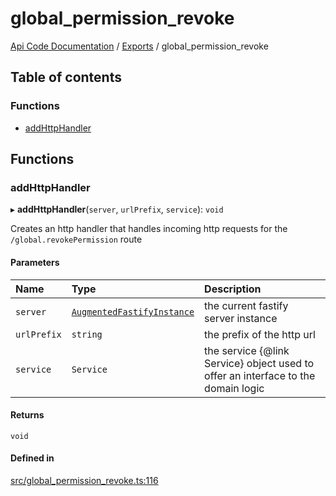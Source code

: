 # global\_permission\_revoke
 
[Api Code Documentation](../README.md) / [Exports](../modules.md) / global\_permission\_revoke

## Table of contents

### Functions

- [addHttpHandler](global_permission_revoke.md#addhttphandler)

## Functions

### addHttpHandler

▸ **addHttpHandler**(`server`, `urlPrefix`, `service`): `void`

Creates an http handler that handles incoming http requests for the `/global.revokePermission` route

#### Parameters

| Name | Type | Description |
| :------ | :------ | :------ |
| `server` | [`AugmentedFastifyInstance`](../interfaces/types.AugmentedFastifyInstance.md) | the current fastify server instance |
| `urlPrefix` | `string` | the prefix of the http url |
| `service` | `Service` | the service {@link Service} object used to offer an interface to the domain logic |

#### Returns

`void`

#### Defined in

[src/global_permission_revoke.ts:116](https://github.com/openkfw/TruBudget/blob/f6ee764/api/src/global_permission_revoke.ts#L116)
